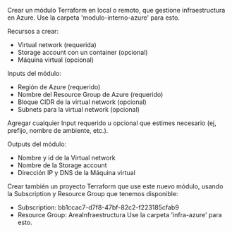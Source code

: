 Crear un módulo Terraform en local o remoto, que gestione infraestructura en Azure. Use la carpeta 'modulo-interno-azure' para esto.
 
Recursos a crear:
- Virtual network (requerida)
- Storage account con un container (opcional)
- Máquina virtual (opcional)
 
Inputs del módulo:
- Región de Azure (requerido)
- Nombre del Resource Group de Azure (requerido)
- Bloque CIDR de la virtual network (opcional)
- Subnets para la virtual network (opcional)
 
Agregar cualquier Input requerido u opcional que estimes necesario (ej, prefijo, nombre de ambiente, etc.).
 
Outputs del módulo:
- Nombre y id de la Virtual network
- Nombre de la Storage account
- Dirección IP y DNS de la Máquina virtual
 
Crear también un proyecto Terraform que use este nuevo módulo, usando la Subscription y Resource Group que tenemos disponible:
- Subscription: bb1ccac7-d7f8-47bf-82c2-f223185cfab9
- Resource Group: AreaInfraestructura
Use la carpeta 'infra-azure' para esto.
 